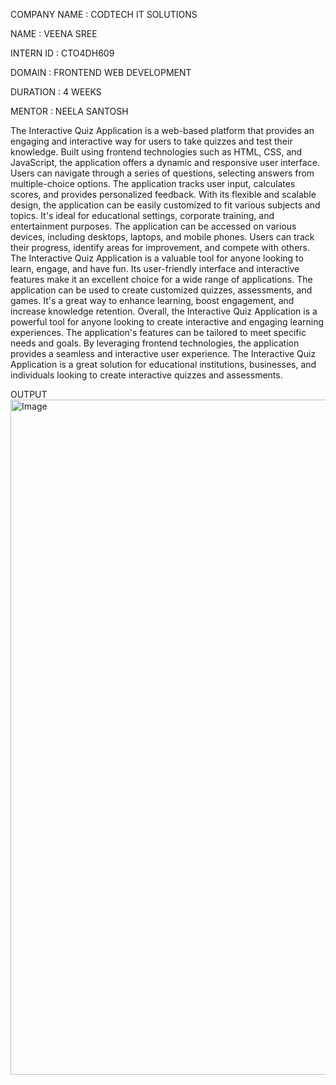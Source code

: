  COMPANY NAME  :  CODTECH IT SOLUTIONS

  NAME          :    VEENA SREE

  INTERN ID     :   CTO4DH609

  DOMAIN        :   FRONTEND WEB DEVELOPMENT

  DURATION      :   4 WEEKS

  MENTOR        :  NEELA SANTOSH 

  The Interactive Quiz Application is a web-based platform that provides an engaging and interactive way for users to take quizzes and test their knowledge. Built using frontend technologies such as HTML, CSS, and JavaScript, the application offers a dynamic and responsive user interface. Users can navigate through a series of questions, selecting answers from multiple-choice options. The application tracks user input, calculates scores, and provides personalized feedback. With its flexible and scalable design, the application can be easily customized to fit various subjects and topics. It's ideal for educational settings, corporate training, and entertainment purposes. The application can be accessed on various devices, including desktops, laptops, and mobile phones. Users can track their progress, identify areas for improvement, and compete with others. The Interactive Quiz Application is a valuable tool for anyone looking to learn, engage, and have fun. Its user-friendly interface and interactive features make it an excellent choice for a wide range of applications. The application can be used to create customized quizzes, assessments, and games. It's a great way to enhance learning, boost engagement, and increase knowledge retention. Overall, the Interactive Quiz Application is a powerful tool for anyone looking to create interactive and engaging learning experiences. The application's features can be tailored to meet specific needs and goals. By leveraging frontend technologies, the application provides a seamless and interactive user experience. The Interactive Quiz Application is a great solution for educational institutions, businesses, and individuals looking to create interactive quizzes and assessments.

OUTPUT
<img width="1920" height="1080" alt="Image" src="https://github.com/user-attachments/assets/56d94f27-e49e-40cc-bcb0-b4a0bf4ac7db" />
